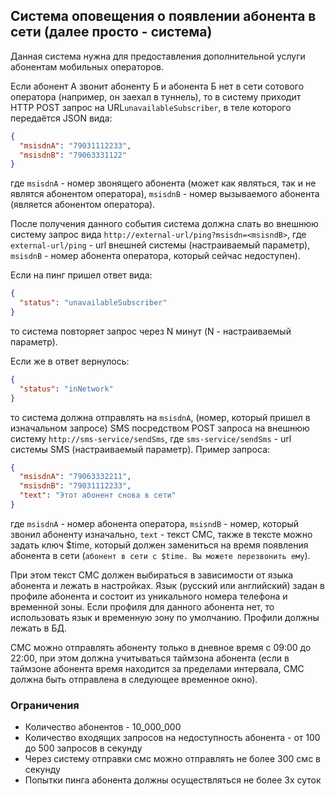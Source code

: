 ## Система оповещения о появлении абонента в сети (далее просто - система)

Данная система нужна для предоставления дополнительной услуги абонентам мобильных операторов.

Если абонент А звонит абоненту Б и абонента Б нет в сети сотового оператора (например, он заехал в туннель), то в систему приходит HTTP POST запрос на URL`unavailableSubscriber`, в теле которого передаётся JSON вида:

```json
{
  "msisdnA": "79031112233",
  "msisdnB": "79063331122"
}
```

где `msisdnA` - номер звонящего абонента (может как являться, так и не являтся абонентом оператора), `msisdnB` - номер вызываемого абонента (является абонентом оператора).

После получения данного события система должна слать во внешнюю систему запрос вида `http://external-url/ping?msisdn=<msisndB>`, где `external-url/ping` - url внешней системы (настраиваемый параметр), `msisdnB` - номер абонента оператора, который сейчас недоступен).

Если на пинг пришел ответ вида:

```json
{
  "status": "unavailableSubscriber"
}
```

то система повторяет запрос через N минут (N - настраиваемый параметр).

Если же в ответ вернулось:

```json
{
  "status": "inNetwork"
}
```

то система должна отправлять на `msisdnA`, (номер, который пришел в изначальном запросе) SMS посредством POST запроса на внешнюю систему `http://sms-service/sendSms`, где `sms-service/sendSms` - url системы SMS (настраиваемый параметр). Пример запроса:

```json
{
  "msisdnA": "79063332211",
  "msisdnB": "79031112233",
  "text": "Этот абонент снова в сети"
}
```

где `msisdnA` - номер абонента оператора, `msisndB` - номер, который звонил абоненту изначально, `text` - текст СМС, также в тексте можно задать ключ $time, который должен замениться на время появления абонента в сети (`абонент в сети с $time. Вы можете перезвонить ему`).

При этом текст СМС должен выбираться в зависимости от языка абонента и лежать в настройках. Язык (русский или английский) задан в профиле абонента и состоит из уникального номера телефона и временной зоны. Если профиля для данного абонента нет, то использовать язык и временную зону по умолчанию. Профили должны лежать в БД.

СМС можно отправлять абоненту только в дневное время с 09:00 до 22:00, при этом должна учитываться таймзона абонента (если в таймзоне абонента время находится за пределами интервала, СМС должна быть отправлена в следующее временное окно).

### Ограничения

- Количество абонентов - 10_000_000
- Количество входящих запросов на недоступность абонента - от 100 до 500 запросов в секунду
- Через систему отправки смс можно отправлять не более 300 смс в секунду
- Попытки пинга абонента должны осуществляться не более 3х суток
